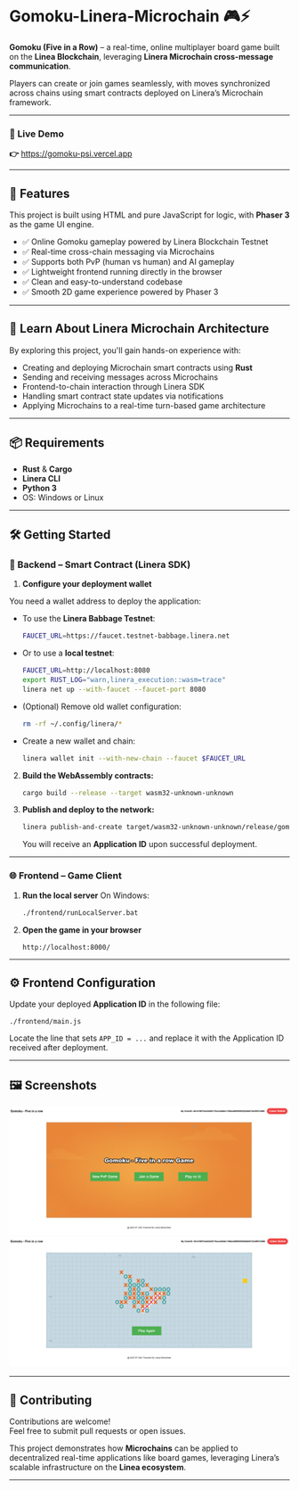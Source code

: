 # Gomoku-Linera-Microchain 🎮⚡

**Gomoku (Five in a Row)** – a real-time, online multiplayer board game built on the **Linea Blockchain**, leveraging **Linera Microchain cross-message communication**.

Players can create or join games seamlessly, with moves synchronized across chains using smart contracts deployed on Linera’s Microchain framework.

---

### 🔗 Live Demo  
**👉** https://gomoku-psi.vercel.app

---

## 🚀 Features

This project is built using HTML and pure JavaScript for logic, with **Phaser 3** as the game UI engine.

- ✅ Online Gomoku gameplay powered by Linera Blockchain Testnet  
- ✅ Real-time cross-chain messaging via Microchains  
- ✅ Supports both PvP (human vs human) and AI gameplay  
- ✅ Lightweight frontend running directly in the browser  
- ✅ Clean and easy-to-understand codebase  
- ✅ Smooth 2D game experience powered by Phaser 3  

---

## 📘 Learn About Linera Microchain Architecture

By exploring this project, you'll gain hands-on experience with:

- Creating and deploying Microchain smart contracts using **Rust**
- Sending and receiving messages across Microchains  
- Frontend-to-chain interaction through Linera SDK  
- Handling smart contract state updates via notifications  
- Applying Microchains to a real-time turn-based game architecture  

---

## 📦 Requirements

- **Rust** & **Cargo**  
- **Linera CLI**  
- **Python 3**  
- OS: Windows or Linux

---

## 🛠️ Getting Started

### 🔧 Backend – Smart Contract (Linera SDK)

1. **Configure your deployment wallet**

You need a wallet address to deploy the application:

- To use the **Linera Babbage Testnet**:
  ```bash
  FAUCET_URL=https://faucet.testnet-babbage.linera.net
  ```

- Or to use a **local testnet**:
  ```bash
  FAUCET_URL=http://localhost:8080
  export RUST_LOG="warn,linera_execution::wasm=trace"
  linera net up --with-faucet --faucet-port 8080
  ```

- (Optional) Remove old wallet configuration:
  ```bash
  rm -rf ~/.config/linera/*
  ```

- Create a new wallet and chain:
  ```bash
  linera wallet init --with-new-chain --faucet $FAUCET_URL
  ```

2. **Build the WebAssembly contracts:**
   ```bash
   cargo build --release --target wasm32-unknown-unknown
   ```

3. **Publish and deploy to the network:**
   ```bash
   linera publish-and-create target/wasm32-unknown-unknown/release/gomoku_{contract,service}.wasm
   ```
   You will receive an **Application ID** upon successful deployment.

---

### 🌐 Frontend – Game Client

1. **Run the local server**
   On Windows:
   ```bash
   ./frontend/runLocalServer.bat
   ```

2. **Open the game in your browser**
   ```
   http://localhost:8000/
   ```

---

## ⚙️ Frontend Configuration

Update your deployed **Application ID** in the following file:

```
./frontend/main.js
```

Locate the line that sets `APP_ID = ...` and replace it with the Application ID received after deployment.

---

## 🖼️ Screenshots

![Game Screenshot 1](screenshot_1.png)  
![Game Screenshot 2](screenshot_2.png)

---

## 🤝 Contributing

Contributions are welcome!  
Feel free to submit pull requests or open issues.

This project demonstrates how **Microchains** can be applied to decentralized real-time applications like board games, leveraging Linera’s scalable infrastructure on the **Linea ecosystem**.

---
